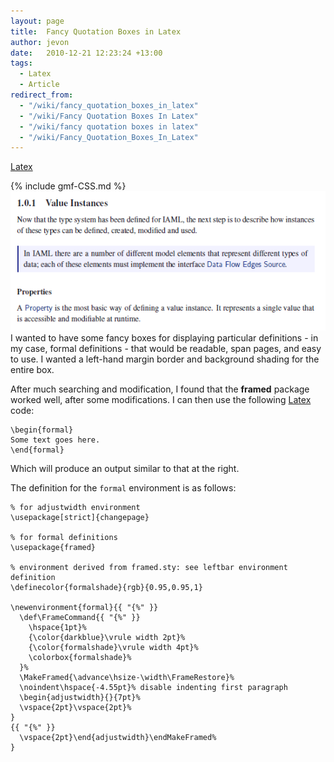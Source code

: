 ```yaml
---
layout: page
title:  Fancy Quotation Boxes in Latex
author: jevon
date:   2010-12-21 12:23:24 +13:00
tags:
  - Latex
  - Article
redirect_from:
  - "/wiki/fancy_quotation_boxes_in_latex"
  - "/wiki/Fancy Quotation Boxes In Latex"
  - "/wiki/fancy quotation boxes in latex"
  - "/wiki/Fancy_Quotation_Boxes_In_Latex"
---
```


[Latex](Latex.md)

{% include gmf-CSS.md %}<img src="/img/gmf/latex-fancy-quote.png" class="gmf">I wanted to have some fancy boxes for displaying particular definitions - in my case, formal definitions - that would be readable, span pages, and easy to use. I wanted a left-hand margin border and background shading for the entire box.

After much searching and modification, I found that the **framed** package worked well, after some modifications. I can then use the following [Latex](Latex.md) code:

```
\begin{formal}
Some text goes here.
\end{formal}
```

Which will produce an output similar to that at the right.

The definition for the `formal` environment is as follows:

```
% for adjustwidth environment
\usepackage[strict]{changepage}

% for formal definitions
\usepackage{framed}

% environment derived from framed.sty: see leftbar environment definition
\definecolor{formalshade}{rgb}{0.95,0.95,1}

\newenvironment{formal}{{ "{%" }}
  \def\FrameCommand{{ "{%" }}
    \hspace{1pt}%
    {\color{darkblue}\vrule width 2pt}%
    {\color{formalshade}\vrule width 4pt}%
    \colorbox{formalshade}%
  }%
  \MakeFramed{\advance\hsize-\width\FrameRestore}%
  \noindent\hspace{-4.55pt}% disable indenting first paragraph
  \begin{adjustwidth}{}{7pt}%
  \vspace{2pt}\vspace{2pt}%
}
{{ "{%" }}
  \vspace{2pt}\end{adjustwidth}\endMakeFramed%
}
```
